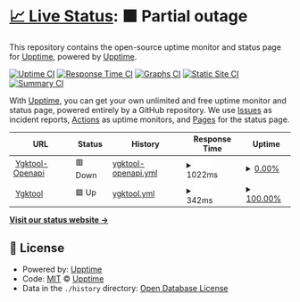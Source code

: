 # [📈 Live Status](https://demo.upptime.js.org): <!--live status--> **🟧 Partial outage**

This repository contains the open-source uptime monitor and status page for [Upptime](https://upptime.js.org), powered by [Upptime](https://github.com/upptime/upptime).

[![Uptime CI](https://github.com/upptime/upptime/workflows/Uptime%20CI/badge.svg)](https://github.com/upptime/upptime/actions?query=workflow%3A%22Uptime+CI%22)
[![Response Time CI](https://github.com/upptime/upptime/workflows/Response%20Time%20CI/badge.svg)](https://github.com/upptime/upptime/actions?query=workflow%3A%22Response+Time+CI%22)
[![Graphs CI](https://github.com/upptime/upptime/workflows/Graphs%20CI/badge.svg)](https://github.com/upptime/upptime/actions?query=workflow%3A%22Graphs+CI%22)
[![Static Site CI](https://github.com/upptime/upptime/workflows/Static%20Site%20CI/badge.svg)](https://github.com/upptime/upptime/actions?query=workflow%3A%22Static+Site+CI%22)
[![Summary CI](https://github.com/upptime/upptime/workflows/Summary%20CI/badge.svg)](https://github.com/upptime/upptime/actions?query=workflow%3A%22Summary+CI%22)

With [Upptime](https://upptime.js.org), you can get your own unlimited and free uptime monitor and status page, powered entirely by a GitHub repository. We use [Issues](https://github.com/upptime/upptime/issues) as incident reports, [Actions](https://github.com/upptime/upptime/actions) as uptime monitors, and [Pages](https://demo.upptime.js.org) for the status page.

<!--start: status pages-->
<!-- This summary is generated by Upptime (https://github.com/upptime/upptime) -->
<!-- Do not edit this manually, your changes will be overwritten -->
<!-- prettier-ignore -->
| URL | Status | History | Response Time | Uptime |
| --- | ------ | ------- | ------------- | ------ |
| <img alt="" src="https://icons.duckduckgo.com/ip3/openapi.ygktool.com.ico" height="13"> [Ygktool-Openapi](https://openapi.ygktool.com) | 🟥 Down | [ygktool-openapi.yml](https://github.com/RiverTwilight/ygkapi-status/commits/HEAD/history/ygktool-openapi.yml) | <details><summary><img alt="Response time graph" src="./graphs/ygktool-openapi/response-time-week.png" height="20"> 1022ms</summary><br><a href="https://upptime.github.io/upptime/history/ygktool-openapi"><img alt="Response time 986" src="https://img.shields.io/endpoint?url=https%3A%2F%2Fraw.githubusercontent.com%2FRiverTwilight%2Fygkapi-status%2FHEAD%2Fapi%2Fygktool-openapi%2Fresponse-time.json"></a><br><a href="https://upptime.github.io/upptime/history/ygktool-openapi"><img alt="24-hour response time 985" src="https://img.shields.io/endpoint?url=https%3A%2F%2Fraw.githubusercontent.com%2FRiverTwilight%2Fygkapi-status%2FHEAD%2Fapi%2Fygktool-openapi%2Fresponse-time-day.json"></a><br><a href="https://upptime.github.io/upptime/history/ygktool-openapi"><img alt="7-day response time 1022" src="https://img.shields.io/endpoint?url=https%3A%2F%2Fraw.githubusercontent.com%2FRiverTwilight%2Fygkapi-status%2FHEAD%2Fapi%2Fygktool-openapi%2Fresponse-time-week.json"></a><br><a href="https://upptime.github.io/upptime/history/ygktool-openapi"><img alt="30-day response time 974" src="https://img.shields.io/endpoint?url=https%3A%2F%2Fraw.githubusercontent.com%2FRiverTwilight%2Fygkapi-status%2FHEAD%2Fapi%2Fygktool-openapi%2Fresponse-time-month.json"></a><br><a href="https://upptime.github.io/upptime/history/ygktool-openapi"><img alt="1-year response time 986" src="https://img.shields.io/endpoint?url=https%3A%2F%2Fraw.githubusercontent.com%2FRiverTwilight%2Fygkapi-status%2FHEAD%2Fapi%2Fygktool-openapi%2Fresponse-time-year.json"></a></details> | <details><summary><a href="https://upptime.github.io/upptime/history/ygktool-openapi">0.00%</a></summary><a href="https://upptime.github.io/upptime/history/ygktool-openapi"><img alt="All-time uptime 0.00%" src="https://img.shields.io/endpoint?url=https%3A%2F%2Fraw.githubusercontent.com%2FRiverTwilight%2Fygkapi-status%2FHEAD%2Fapi%2Fygktool-openapi%2Fuptime.json"></a><br><a href="https://upptime.github.io/upptime/history/ygktool-openapi"><img alt="24-hour uptime 0.00%" src="https://img.shields.io/endpoint?url=https%3A%2F%2Fraw.githubusercontent.com%2FRiverTwilight%2Fygkapi-status%2FHEAD%2Fapi%2Fygktool-openapi%2Fuptime-day.json"></a><br><a href="https://upptime.github.io/upptime/history/ygktool-openapi"><img alt="7-day uptime 0.00%" src="https://img.shields.io/endpoint?url=https%3A%2F%2Fraw.githubusercontent.com%2FRiverTwilight%2Fygkapi-status%2FHEAD%2Fapi%2Fygktool-openapi%2Fuptime-week.json"></a><br><a href="https://upptime.github.io/upptime/history/ygktool-openapi"><img alt="30-day uptime 1.38%" src="https://img.shields.io/endpoint?url=https%3A%2F%2Fraw.githubusercontent.com%2FRiverTwilight%2Fygkapi-status%2FHEAD%2Fapi%2Fygktool-openapi%2Fuptime-month.json"></a><br><a href="https://upptime.github.io/upptime/history/ygktool-openapi"><img alt="1-year uptime 0.00%" src="https://img.shields.io/endpoint?url=https%3A%2F%2Fraw.githubusercontent.com%2FRiverTwilight%2Fygkapi-status%2FHEAD%2Fapi%2Fygktool-openapi%2Fuptime-year.json"></a></details>
| <img alt="" src="https://icons.duckduckgo.com/ip3/www.ygktool.com.ico" height="13"> [Ygktool](https://www.ygktool.com) | 🟩 Up | [ygktool.yml](https://github.com/RiverTwilight/ygkapi-status/commits/HEAD/history/ygktool.yml) | <details><summary><img alt="Response time graph" src="./graphs/ygktool/response-time-week.png" height="20"> 342ms</summary><br><a href="https://upptime.github.io/upptime/history/ygktool"><img alt="Response time 233" src="https://img.shields.io/endpoint?url=https%3A%2F%2Fraw.githubusercontent.com%2FRiverTwilight%2Fygkapi-status%2FHEAD%2Fapi%2Fygktool%2Fresponse-time.json"></a><br><a href="https://upptime.github.io/upptime/history/ygktool"><img alt="24-hour response time 337" src="https://img.shields.io/endpoint?url=https%3A%2F%2Fraw.githubusercontent.com%2FRiverTwilight%2Fygkapi-status%2FHEAD%2Fapi%2Fygktool%2Fresponse-time-day.json"></a><br><a href="https://upptime.github.io/upptime/history/ygktool"><img alt="7-day response time 342" src="https://img.shields.io/endpoint?url=https%3A%2F%2Fraw.githubusercontent.com%2FRiverTwilight%2Fygkapi-status%2FHEAD%2Fapi%2Fygktool%2Fresponse-time-week.json"></a><br><a href="https://upptime.github.io/upptime/history/ygktool"><img alt="30-day response time 259" src="https://img.shields.io/endpoint?url=https%3A%2F%2Fraw.githubusercontent.com%2FRiverTwilight%2Fygkapi-status%2FHEAD%2Fapi%2Fygktool%2Fresponse-time-month.json"></a><br><a href="https://upptime.github.io/upptime/history/ygktool"><img alt="1-year response time 233" src="https://img.shields.io/endpoint?url=https%3A%2F%2Fraw.githubusercontent.com%2FRiverTwilight%2Fygkapi-status%2FHEAD%2Fapi%2Fygktool%2Fresponse-time-year.json"></a></details> | <details><summary><a href="https://upptime.github.io/upptime/history/ygktool">100.00%</a></summary><a href="https://upptime.github.io/upptime/history/ygktool"><img alt="All-time uptime 100.00%" src="https://img.shields.io/endpoint?url=https%3A%2F%2Fraw.githubusercontent.com%2FRiverTwilight%2Fygkapi-status%2FHEAD%2Fapi%2Fygktool%2Fuptime.json"></a><br><a href="https://upptime.github.io/upptime/history/ygktool"><img alt="24-hour uptime 100.00%" src="https://img.shields.io/endpoint?url=https%3A%2F%2Fraw.githubusercontent.com%2FRiverTwilight%2Fygkapi-status%2FHEAD%2Fapi%2Fygktool%2Fuptime-day.json"></a><br><a href="https://upptime.github.io/upptime/history/ygktool"><img alt="7-day uptime 100.00%" src="https://img.shields.io/endpoint?url=https%3A%2F%2Fraw.githubusercontent.com%2FRiverTwilight%2Fygkapi-status%2FHEAD%2Fapi%2Fygktool%2Fuptime-week.json"></a><br><a href="https://upptime.github.io/upptime/history/ygktool"><img alt="30-day uptime 100.00%" src="https://img.shields.io/endpoint?url=https%3A%2F%2Fraw.githubusercontent.com%2FRiverTwilight%2Fygkapi-status%2FHEAD%2Fapi%2Fygktool%2Fuptime-month.json"></a><br><a href="https://upptime.github.io/upptime/history/ygktool"><img alt="1-year uptime 100.00%" src="https://img.shields.io/endpoint?url=https%3A%2F%2Fraw.githubusercontent.com%2FRiverTwilight%2Fygkapi-status%2FHEAD%2Fapi%2Fygktool%2Fuptime-year.json"></a></details>

<!--end: status pages-->

[**Visit our status website →**](https://demo.upptime.js.org)

## 📄 License

- Powered by: [Upptime](https://github.com/upptime/upptime)
- Code: [MIT](./LICENSE) © [Upptime](https://upptime.js.org)
- Data in the `./history` directory: [Open Database License](https://opendatacommons.org/licenses/odbl/1-0/)
